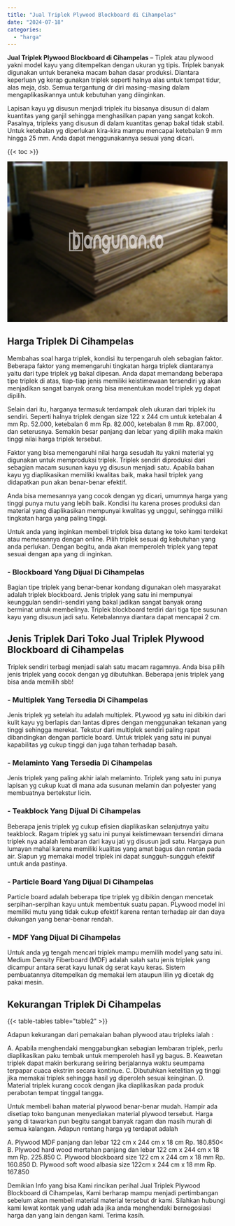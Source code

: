 ```yaml
---
title: "Jual Triplek Plywood Blockboard di Cihampelas"
date: "2024-07-18"
categories: 
  - "harga"
---
```


**Jual Triplek Plywood Blockboard di Cihampelas** – Tiplek atau plywood yakni model kayu yang ditempelkan dengan ukuran yg tipis. Triplek banyak digunakan untuk beraneka macam bahan dasar produksi. Diantara keperluan yg kerap gunakan triplek seperti halnya alas untuk tempat tidur, alas meja, dsb. Semua tergantung dr diri masing-masing dalam mengaplikasikannya untuk kebutuhan yang diinginkan.

Lapisan kayu yg disusun menjadi triplek itu biasanya disusun di dalam kuantitas yang ganjil sehingga menghasilkan papan yang sangat kokoh. Pasalnya, tripleks yang disusun di dalam kuantitas genap bakal tidak stabil. Untuk ketebalan yg diperlukan kira-kira mampu mencapai ketebalan 9 mm hingga 25 mm. Anda dapat menggunakannya sesuai yang dicari.

{{< toc >}}

![Jual Triplek Plywood Blockboard di Cihampelas](/images/jual-triplek-murah-18.png)

## Harga Triplek Di Cihampelas

Membahas soal harga triplek, kondisi itu terpengaruh oleh sebagian faktor. Beberapa faktor yang memengaruhi tingkatan harga triplek diantaranya yaitu dari type triplek yg bakal dipesan. Anda dapat memandang beberapa tipe triplek di atas, tiap-tiap jenis memiliki keistimewaan tersendiri yg akan menjadikan sangat banyak orang bisa menentukan model triplek yg dapat dipilih.

Selain dari itu, harganya termasuk terdampak oleh ukuran dari triplek itu sendiri. Seperti halnya triplek dengan size 122 x 244 cm untuk ketebalan 4 mm Rp. 52.000, ketebalan 6 mm Rp. 82.000, ketebalan 8 mm Rp. 87.000, dan seterusnya. Semakin besar panjang dan lebar yang dipilih maka makin tinggi nilai harga triplek tersebut.

Faktor yang bisa memengaruhi nilai harga sesudah itu yakni material yg digunakan untuk memproduksi triplek. Triplek sendiri diproduksi dari sebagian macam susunan kayu yg disusun menjadi satu. Apabila bahan kayu yg diaplikasikan memiliki kwalitas baik, maka hasil triplek yang didapatkan pun akan benar-benar efektif.

Anda bisa memesannya yang cocok dengan yg dicari, umumnya harga yang tinggi punya mutu yang lebih baik. Kondisi itu karena proses produksi dan material yang diaplikasikan mempunyai kwalitas yg unggul, sehingga miliki tingkatan harga yang paling tinggi.

Untuk anda yang inginkan membeli triplek bisa datang ke toko kami terdekat atau memesannya dengan online. Pilih triplek sesuai dg kebutuhan yang anda perlukan. Dengan begitu, anda akan memperoleh triplek yang tepat sesuai dengan apa yang di inginkan.

### \- Blockboard Yang Dijual Di Cihampelas

Bagian tipe triplek yang benar-benar kondang digunakan oleh masyarakat adalah triplek blockboard. Jenis triplek yang satu ini mempunyai keunggulan sendiri-sendiri yang bakal jadikan sangat banyak orang berminat untuk membelinya. Triplek blockboard terdiri dari tiga tipe susunan kayu yang disusun jadi satu. Ketebalannya diantara dapat mencapai 2 cm.

## Jenis Triplek Dari Toko Jual Triplek Plywood Blockboard di Cihampelas

Triplek sendiri terbagi menjadi salah satu macam ragamnya. Anda bisa pilih jenis triplek yang cocok dengan yg dibutuhkan. Beberapa jenis triplek yang bisa anda memilih sbb!

### \- Multiplek Yang Tersedia Di Cihampelas

Jenis triplek yg setelah itu adalah multiplek. PLywood yg satu ini dibikin dari kulit kayu yg berlapis dan lantas dipres dengan menggunakan tekanan yang tinggi sehingga merekat. Tekstur dari multiplek sendiri paling rapat dibandingkan dengan particle board. Untuk triplek yang satu ini punyai kapabilitas yg cukup tinggi dan juga tahan terhadap basah.

### \- Melaminto Yang Tersedia Di Cihampelas

Jenis triplek yang paling akhir ialah melaminto. Triplek yang satu ini punya lapisan yg cukup kuat di mana ada susunan melamin dan polyester yang membuatnya bertekstur licin.

### \- Teakblock Yang Dijual Di Cihampelas

Beberapa jenis triplek yg cukup efisien diaplikasikan selanjutnya yaitu teakblock. Ragam triplek yg satu ini punyai keistimewaan tersendiri dimana triplek nya adalah lembaran dari kayu jati yg disusun jadi satu. Hargaya pun lumayan mahal karena memiliki kualitas yang amat bagus dan rentan pada air. Siapun yg memakai model triplek ini dapat sungguh-sungguh efektif untuk anda pastinya.

### \- Particle Board Yang Dijual Di Cihampelas

Particle board adalah beberapa tipe triplek yg dibikin dengan mencetak serpihan-serpihan kayu untuk membentuk suatu papan. PLywood model ini memiliki mutu yang tidak cukup efektif karena rentan terhadap air dan daya dukungan yang benar-benar rendah.

### \- MDF Yang Dijual Di Cihampelas

Untuk anda yg tengah mencari triplek mampu memilih model yang satu ini. Medium Density Fiberboard (MDF) adalah salah satu jenis triplek yang dicampur antara serat kayu lunak dg serat kayu keras. Sistem pembuatannya ditempelkan dg memakai lem ataupun lilin yg dicetak dg pakai mesin.

## Kekurangan Triplek Di Cihampelas

{{< table-tables table="table2" >}}

Adapun kekurangan dari pemakaian bahan plywood atau tripleks ialah :

A. Apabila menghendaki menggabungkan sebagian lembaran triplek, perlu diaplikasikan paku tembak untuk memperoleh hasil yg bagus. B. Keawetan triplek dapat makin berkurang seiiring berjalannya waktu seumpama terpapar cuaca ekstrim secara kontinue. C. Dibutuhkan ketelitian yg tinggi jika memakai triplek sehingga hasil yg diperoleh sesuai keinginan. D. Material triplek kurang cocok dengan jika diaplikasikan pada produk perabotan tempat tinggal tangga.

Untuk membeli bahan material plywood benar-benar mudah. Hampir ada disetiap toko bangunan menyediakan material plywood tersebut. Harga yang di tawarkan pun begitu sangat banyak ragam dan masih murah di semua kalangan. Adapun rentang harga yg terdapat adalah

A. Plywood MDF panjang dan lebar 122 cm x 244 cm x 18 cm Rp. 180.850< B. Plywood hard wood mertahan panjang dan lebar 122 cm x 244 cm x 18 mm Rp. 225.850 C. Plywood blockboard size 122 cm x 244 cm x 18 mm Rp. 160.850 D. Plywood soft wood albasia size 122cm x 244 cm x 18 mm Rp. 167.850

Demikian Info yang bisa Kami rincikan perihal Jual Triplek Plywood Blockboard di Cihampelas, Kami berharap mampu menjadi pertimbangan sebelum akan membeli material material tersebut dr kami. Silahkan hubungi kami lewat kontak yang udah ada jika anda menghendaki bernegosiasi harga dan yang lain dengan kami. Terima kasih.
